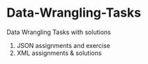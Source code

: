 # Data-Wrangling-Tasks
Data Wrangling Tasks with solutions
1) JSON assignments and exercise
2) XML assignments & solutions
